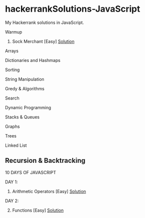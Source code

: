 # hackerrankSolutions-JavaScript
My Hackerrank solutions in JavaScript. 

Warmup

1. Sock Merchant [Easy]                                                              [Solution](https://github.com/marlona/hackerrankSolutions-JavaScript/blob/master/Warmup/sockmerchant.js)


Arrays


Dictionaries and Hashmaps


Sorting


String Manipulation


Gredy & Algorithms


Search


Dynamic Programming


Stacks & Queues


Graphs


Trees


Linked List


Recursion & Backtracking
-------------------------------------------------------------------------------------------------

10 DAYS OF JAVASCRIPT

DAY 1:

1. Arithmetic Operators [Easy]                                                              [Solution](https://github.com/marlona/hackerrankSolutions-JavaScript/blob/master/10-days-of-javascript/day-1/ArithmeticOperators.js)

DAY 2:

2. Functions [Easy]                                                              [Solution](https://github.com/marlona/hackerrankSolutions-JavaScript/blob/master/10-days-of-javascript/day-2/functions.js)
